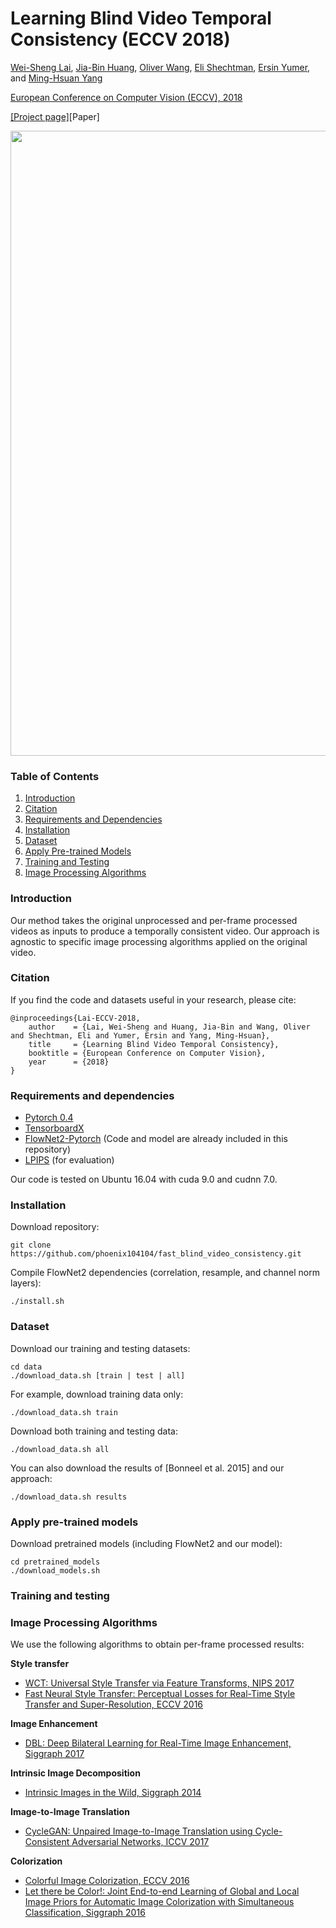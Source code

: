 # Learning Blind Video Temporal Consistency (ECCV 2018) 

[Wei-Sheng Lai](http://graduatestudents.ucmerced.edu/wlai24/), 
[Jia-Bin Huang](https://filebox.ece.vt.edu/~jbhuang/), 
[Oliver Wang](http://www.oliverwang.info/), 
[Eli Shechtman](https://research.adobe.com/person/eli-shechtman/), 
[Ersin Yumer](http://www.meyumer.com/), 
and [Ming-Hsuan Yang](http://faculty.ucmerced.edu/mhyang/)

[European Conference on Computer Vision (ECCV), 2018](https://eccv2018.org/)

[[Project page]](http://vllab.ucmerced.edu/wlai24/video_consistency/)[Paper]

<img src="teaser_small.gif" width="1000">

### Table of Contents
1. [Introduction](#introduction)
1. [Citation](#citation)
1. [Requirements and Dependencies](#requirements-and-dependencies)
1. [Installation](#installation)
1. [Dataset](#dataset)
1. [Apply Pre-trained Models](#apply-pre-trained-models)
1. [Training and Testing](#training-and-testing)
1. [Image Processing Algorithms](#image-processing-algorithms)

### Introduction
Our method takes the original unprocessed and per-frame processed videos as inputs to produce a temporally consistent video. Our approach is agnostic to specific image processing algorithms applied on the original video.


### Citation

If you find the code and datasets useful in your research, please cite:
    
    @inproceedings{Lai-ECCV-2018,
        author    = {Lai, Wei-Sheng and Huang, Jia-Bin and Wang, Oliver and Shechtman, Eli and Yumer, Ersin and Yang, Ming-Hsuan}, 
        title     = {Learning Blind Video Temporal Consistency}, 
        booktitle = {European Conference on Computer Vision},
        year      = {2018}
    }
    

### Requirements and dependencies
- [Pytorch 0.4](https://pytorch.org/)
- [TensorboardX](https://github.com/lanpa/tensorboardX)
- [FlowNet2-Pytorch](https://github.com/NVIDIA/flownet2-pytorch) (Code and model are already included in this repository)
- [LPIPS](https://github.com/richzhang/PerceptualSimilarity) (for evaluation)

Our code is tested on Ubuntu 16.04 with cuda 9.0 and cudnn 7.0.

### Installation
Download repository:

    git clone https://github.com/phoenix104104/fast_blind_video_consistency.git

Compile FlowNet2 dependencies (correlation, resample, and channel norm layers):

    ./install.sh

### Dataset
Download our training and testing datasets:

    cd data
    ./download_data.sh [train | test | all]
    
For example, download training data only:

    ./download_data.sh train
    
Download both training and testing data:

    ./download_data.sh all
    
You can also download the results of [Bonneel et al. 2015] and our approach:

    ./download_data.sh results
    
### Apply pre-trained models
Download pretrained models (including FlowNet2 and our model):
    
    cd pretrained_models
    ./download_models.sh


### Training and testing


### Image Processing Algorithms
We use the following algorithms to obtain per-frame processed results:

**Style transfer**
- [WCT: Universal Style Transfer via Feature Transforms, NIPS 2017](https://github.com/Yijunmaverick/UniversalStyleTransfer)
- [Fast Neural Style Transfer: Perceptual Losses for Real-Time Style Transfer and Super-Resolution, ECCV 2016](https://github.com/jcjohnson/fast-neural-style)

**Image Enhancement**
- [DBL: Deep Bilateral Learning for Real-Time Image Enhancement, Siggraph 2017](https://groups.csail.mit.edu/graphics/hdrnet/)

**Intrinsic Image Decomposition**
- [Intrinsic Images in the Wild, Siggraph 2014](http://opensurfaces.cs.cornell.edu/publications/intrinsic/)

**Image-to-Image Translation**
- [CycleGAN: Unpaired Image-to-Image Translation using Cycle-Consistent Adversarial Networks, ICCV 2017](https://github.com/junyanz/pytorch-CycleGAN-and-pix2pix)

**Colorization**
- [Colorful Image Colorization, ECCV 2016](https://github.com/richzhang/colorization)
- [Let there be Color!: Joint End-to-end Learning of Global and Local Image Priors for Automatic Image Colorization with Simultaneous Classification, Siggraph 2016](http://hi.cs.waseda.ac.jp/~iizuka/projects/colorization/en/)
